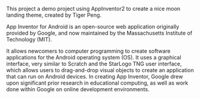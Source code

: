 This project a demo project using AppInventor2 to create a nice moon landing theme, created by Tiger Peng.

App Inventor for Android is an open-source web application originally provided by Google, and now maintained by the
Massachusetts Institute of Technology (MIT).

It allows newcomers to computer programming to create software applications for the Android operating system (OS). 
It uses a graphical interface, very similar to Scratch and the StarLogo TNG user interface, which allows users to 
drag-and-drop visual objects to create an application that can run on Android devices. In creating App Inventor, 
Google drew upon significant prior research in educational computing, as well as work done within Google on online 
development environments.
